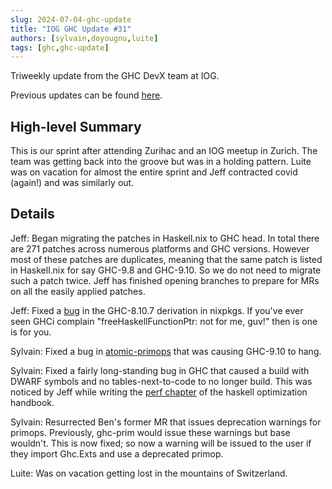 ```yaml
---
slug: 2024-07-04-ghc-update
title: "IOG GHC Update #31"
authors: [sylvain,doyougnu,luite]
tags: [ghc,ghc-update]
---
```


Triweekly update from the GHC DevX team at IOG.

<!-- truncate -->

Previous updates can be found [here](https://engineering.iog.io/tags/ghc-update).

## High-level Summary

This is our sprint after attending Zurihac and an IOG meetup in Zurich. The team
was getting back into the groove but was in a holding pattern. Luite was on
vacation for almost the entire sprint and Jeff contracted covid (again!) and was
similarly out.

## Details

Jeff: Began migrating the patches in Haskell.nix to GHC head. In total there are
271 patches across numerous platforms and GHC versions. However most of these
patches are duplicates, meaning that the same patch is listed in Haskell.nix for
say GHC-9.8 and GHC-9.10. So we do not need to migrate such a patch twice. Jeff
has finished opening branches to prepare for MRs on all the easily applied
patches.

Jeff: Fixed a [bug](https://github.com/NixOS/nixpkgs/issues/324384) in the
GHC-8.10.7 derivation in nixpkgs. If you've ever seen GHCi complain
"freeHaskellFunctionPtr: not for me, guv!" then is one is for you.

Sylvain: Fixed a bug in
[atomic-primops](https://github.com/rrnewton/haskell-lockfree/pull/91) that was
causing GHC-9.10 to hang.

Sylvain: Fixed a fairly long-standing bug in GHC that caused a build with DWARF
symbols and no tables-next-to-code to no longer build. This was noticed by Jeff
while writing the [perf
chapter](https://haskell.foundation/hs-opt-handbook.github.io/src/Measurement_Observation/Binary_Profiling/linux_perf.html#perf-chapter)
of the haskell optimization handbook.

Sylvain: Resurrected Ben's former MR that issues deprecation warnings for
primops. Previously, ghc-prim would issue these warnings but base wouldn't. This
is now fixed; so now a warning will be issued to the user if they import
Ghc.Exts and use a deprecated primop.

Luite: Was on vacation getting lost in the mountains of Switzerland.
